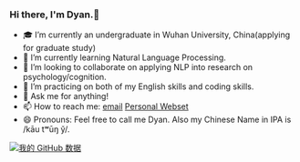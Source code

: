 ### Hi there, I'm Dyan.👋

<!--
**dyan-dy/dyan-dy** is a ✨ _special_ ✨ repository because its `README.md` (this file) appears on your GitHub profile.

Here are some ideas to get you started:

- 🔭 I’m currently working on ...
- 🌱 I’m currently learning ...
- 👯 I’m looking to collaborate on ...
- 🤔 I’m looking for help with ...
- 💬 Ask me about ...
- 📫 How to reach me: ...
- 😄 Pronouns: ...
- ⚡ Fun fact: ...
-->

- 🎓 I’m currently an undergraduate in Wuhan University, China(applying for graduate study)
- 🌱 I’m currently learning Natural Language Processing.
- 👯 I’m looking to collaborate on applying NLP into research on psychology/cognition. 
- 🤔 I’m practicing on both of my English skills and coding skills.
- 💬 Ask me for anything!
- 📫 How to reach me: [email](frozenfish132@gmail.com)  [Personal Webset](https://dyan-dy.github.io/)
- 😄 Pronouns: Feel free to call me Dyan. Also my Chinese Name in IPA is /kāu tʷūŋ y̌/.

[![我的 GitHub 数据](https://github-readme-stats.vercel.app/api?username=dyan-dy)]()
